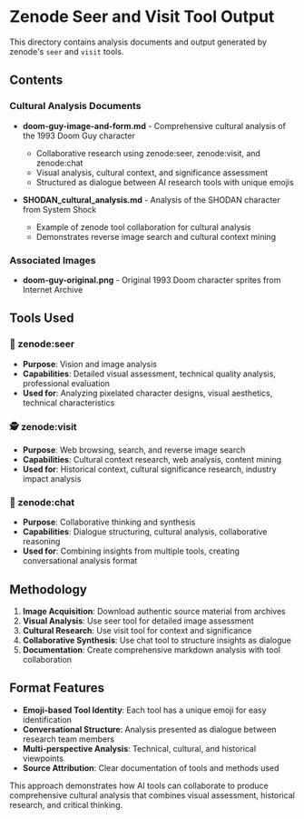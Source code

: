 # Zenode Seer and Visit Tool Output

This directory contains analysis documents and output generated by zenode's `seer` and `visit` tools.

## Contents

### Cultural Analysis Documents
- **doom-guy-image-and-form.md** - Comprehensive cultural analysis of the 1993 Doom Guy character
  - Collaborative research using zenode:seer, zenode:visit, and zenode:chat
  - Visual analysis, cultural context, and significance assessment
  - Structured as dialogue between AI research tools with unique emojis

- **SHODAN_cultural_analysis.md** - Analysis of the SHODAN character from System Shock
  - Example of zenode tool collaboration for cultural analysis
  - Demonstrates reverse image search and cultural context mining

### Associated Images
- **doom-guy-original.png** - Original 1993 Doom character sprites from Internet Archive

## Tools Used

### 🔮 zenode:seer
- **Purpose**: Vision and image analysis
- **Capabilities**: Detailed visual assessment, technical quality analysis, professional evaluation
- **Used for**: Analyzing pixelated character designs, visual aesthetics, technical characteristics

### 🕵️ zenode:visit  
- **Purpose**: Web browsing, search, and reverse image search
- **Capabilities**: Cultural context research, web analysis, content mining
- **Used for**: Historical context, cultural significance research, industry impact analysis

### 🤖 zenode:chat
- **Purpose**: Collaborative thinking and synthesis
- **Capabilities**: Dialogue structuring, cultural analysis, collaborative reasoning
- **Used for**: Combining insights from multiple tools, creating conversational analysis format

## Methodology

1. **Image Acquisition**: Download authentic source material from archives
2. **Visual Analysis**: Use seer tool for detailed image assessment  
3. **Cultural Research**: Use visit tool for context and significance
4. **Collaborative Synthesis**: Use chat tool to structure insights as dialogue
5. **Documentation**: Create comprehensive markdown analysis with tool collaboration

## Format Features

- **Emoji-based Tool Identity**: Each tool has a unique emoji for easy identification
- **Conversational Structure**: Analysis presented as dialogue between research team members
- **Multi-perspective Analysis**: Technical, cultural, and historical viewpoints
- **Source Attribution**: Clear documentation of tools and methods used

This approach demonstrates how AI tools can collaborate to produce comprehensive cultural analysis that combines visual assessment, historical research, and critical thinking.